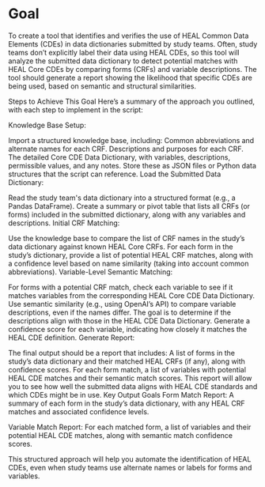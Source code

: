 # Goal
To create a tool that identifies and verifies the use of HEAL Common Data Elements (CDEs) in data dictionaries submitted by study teams. Often, study teams don’t explicitly label their data using HEAL CDEs, so this tool will analyze the submitted data dictionary to detect potential matches with HEAL Core CDEs by comparing forms (CRFs) and variable descriptions. The tool should generate a report showing the likelihood that specific CDEs are being used, based on semantic and structural similarities.

Steps to Achieve This Goal
Here’s a summary of the approach you outlined, with each step to implement in the script:

Knowledge Base Setup:

Import a structured knowledge base, including:
Common abbreviations and alternate names for each CRF.
Descriptions and purposes for each CRF.
The detailed Core CDE Data Dictionary, with variables, descriptions, permissible values, and any notes.
Store these as JSON files or Python data structures that the script can reference.
Load the Submitted Data Dictionary:

Read the study team's data dictionary into a structured format (e.g., a Pandas DataFrame).
Create a summary or pivot table that lists all CRFs (or forms) included in the submitted dictionary, along with any variables and descriptions.
Initial CRF Matching:

Use the knowledge base to compare the list of CRF names in the study’s data dictionary against known HEAL Core CRFs.
For each form in the study’s dictionary, provide a list of potential HEAL CRF matches, along with a confidence level based on name similarity (taking into account common abbreviations).
Variable-Level Semantic Matching:

For forms with a potential CRF match, check each variable to see if it matches variables from the corresponding HEAL Core CDE Data Dictionary.
Use semantic similarity (e.g., using OpenAI’s API) to compare variable descriptions, even if the names differ. The goal is to determine if the descriptions align with those in the HEAL CDE Data Dictionary.
Generate a confidence score for each variable, indicating how closely it matches the HEAL CDE definition.
Generate Report:

The final output should be a report that includes:
A list of forms in the study’s data dictionary and their matched HEAL CRFs (if any), along with confidence scores.
For each form match, a list of variables with potential HEAL CDE matches and their semantic match scores.
This report will allow you to see how well the submitted data aligns with HEAL CDE standards and which CDEs might be in use.
Key Output Goals
Form Match Report: A summary of each form in the study’s data dictionary, with any HEAL CRF matches and associated confidence levels.

Variable Match Report: For each matched form, a list of variables and their potential HEAL CDE matches, along with semantic match confidence scores.

This structured approach will help you automate the identification of HEAL CDEs, even when study teams use alternate names or labels for forms and variables. 